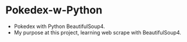 # Pokedex-w-Python
* Pokedex with Python BeautifulSoup4.
* My purpose at this project, learning web scrape with BeautifulSoup4.
